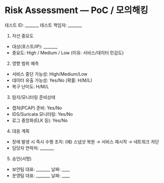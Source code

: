 # Risk Assessment — PoC / 모의해킹

테스트 ID: _______
테스트 책임자: _______

1) 자산 중요도
- 대상(호스트/IP): _______
- 중요도: High / Medium / Low  (이유: 서비스/데이터 민감도)

2) 영향 범위 예측
- 서비스 중단 가능성: High/Medium/Low
- 데이터 유출 가능성: Yes/No (확률: H/M/L)
- 복구 난이도: H/M/L

3) 탐지/모니터링 준비상태
- 캡처(PCAP) 준비: Yes/No
- IDS/Suricata 모니터링: Yes/No
- 로그 중앙화(ELK 등): Yes/No

4) 대응 계획
- 장애 발생 시 즉시 수행 조치: (예) 스냅샷 복원 → 서비스 재시작 → 네트워크 차단
- 담당자 연락처: _______

5) 승인(서명)
- 보안팀 대표: _______ 날짜: ____
- 운영팀 대표: _______ 날짜: ____
